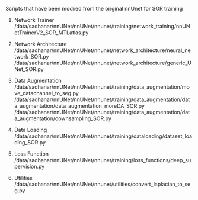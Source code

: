 Scripts that have been modiied from the original nnUnet for SOR training

1. Network Trainer
/data/sadhanar/nnUNet/nnUNet/nnunet/training/network_training/nnUNetTrainerV2_SOR_MTLatlas.py

2. Network Architecture
/data/sadhanar/nnUNet/nnUNet/nnunet/network_architecture/neural_network_SOR.py
/data/sadhanar/nnUNet/nnUNet/nnunet/network_architecture/generic_UNet_SOR.py

3. Data Augmentation
/data/sadhanar/nnUNet/nnUNet/nnunet/training/data_augmentation/move_datachannel_to_seg.py 
/data/sadhanar/nnUNet/nnUNet/nnunet/training/data_augmentation/data_augmentation/data_augmentation_moreDA_SOR.py
/data/sadhanar/nnUNet/nnUNet/nnunet/training/data_augmentation/data_augmentation/downsampling_SOR.py

4. Data Loading
/data/sadhanar/nnUNet/nnUNet/nnunet/training/dataloading/dataset_loading_SOR.py 

5. Loss Function
/data/sadhanar/nnUNet/nnUNet/nnunet/training/loss_functions/deep_supervision.py

6. Utilities
/data/sadhanar/nnUNet/nnUNet/nnunet/utilities/convert_laplacian_to_seg.py